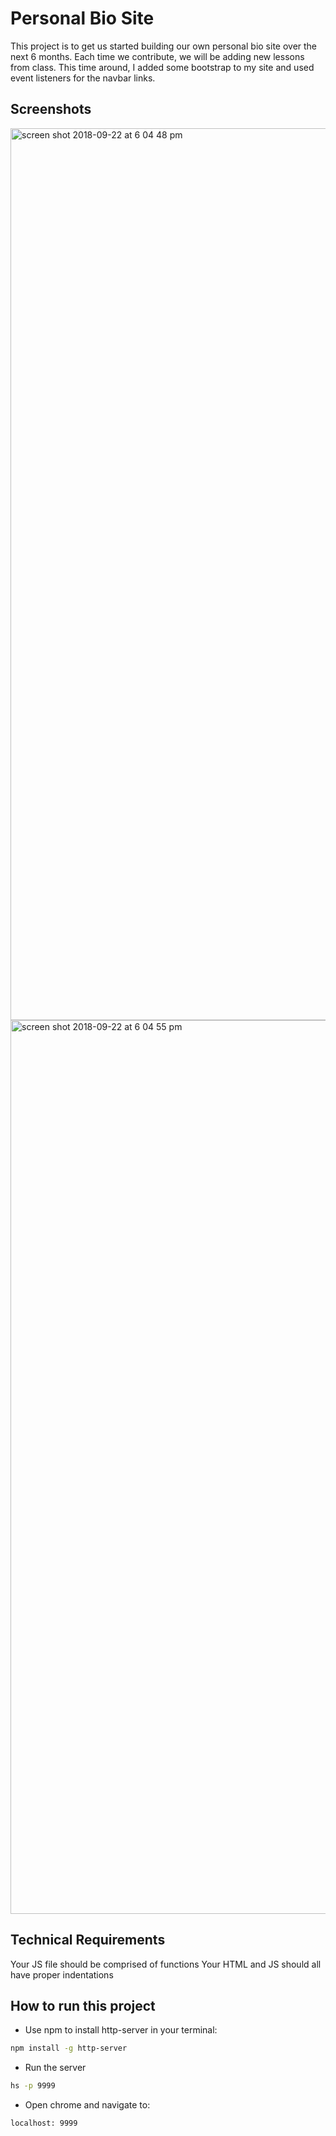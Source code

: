 # Personal Bio Site

This project is to get us started building our own personal bio site over the next 6 months. Each time we contribute, we will be adding new lessons from class. This time around, I added some bootstrap to my site and used event listeners for the navbar links. 

## Screenshots
<img width="1427" alt="screen shot 2018-09-22 at 6 04 48 pm" src="https://user-images.githubusercontent.com/16019344/45922457-144ea080-be92-11e8-99fc-e1e49769d959.png">
<img width="1430" alt="screen shot 2018-09-22 at 6 04 55 pm" src="https://user-images.githubusercontent.com/16019344/45922458-17499100-be92-11e8-96b7-83cf8bebc8c3.png">

## Technical Requirements

Your JS file should be comprised of functions
Your HTML and JS should all have proper indentations

## How to run this project
* Use npm to install http-server in your terminal: 
```sh
npm install -g http-server
```
* Run the server
```sh
hs -p 9999
```
* Open chrome and navigate to: 
```
localhost: 9999
```
